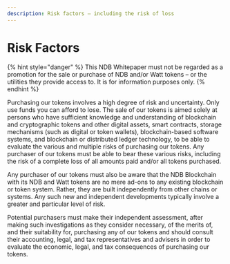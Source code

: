 ```yaml
---
description: Risk factors – including the risk of loss
---
```


# Risk Factors

{% hint style="danger" %}
This NDB Whitepaper must not be regarded as a promotion for the sale or purchase of NDB and/or Watt tokens – or the utilities they provide access to. It is for information purposes only.
{% endhint %}

Purchasing our tokens involves a high degree of risk and uncertainty. Only use funds you can afford to lose. The sale of our tokens is aimed solely at persons who have sufficient knowledge and understanding of blockchain and cryptographic tokens and other digital assets, smart contracts, storage mechanisms (such as digital or token wallets), blockchain-based software systems, and blockchain or distributed ledger technology, to be able to evaluate the various and multiple risks of purchasing our tokens. Any purchaser of our tokens must be able to bear these various risks, including the risk of a complete loss of all amounts paid and/or all tokens purchased.

Any purchaser of our tokens must also be aware that the NDB Blockchain with its NDB and Watt tokens are no mere ad-ons to any existing blockchain or token system. Rather, they are built independently from other chains or systems. Any such new and independent developments typically involve a greater and particular level of risk.

Potential purchasers must make their independent assessment, after making such investigations as they consider necessary, of the merits of, and their suitability for, purchasing any of our tokens and should consult their accounting, legal, and tax representatives and advisers in order to evaluate the economic, legal, and tax consequences of purchasing our tokens.
